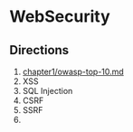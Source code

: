 # WebSecurity

## Directions

1. [chapter1/owasp-top-10.md](chapter1/owasp-top-10.md)
2. XSS
3. SQL Injection
4. CSRF
5. SSRF
6. 




